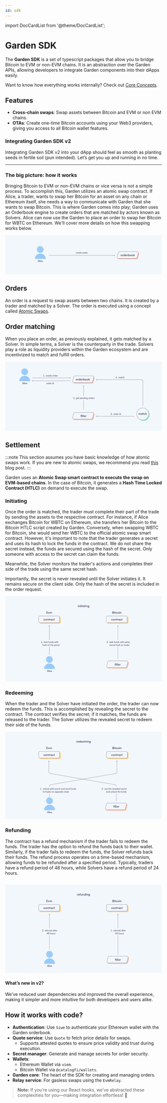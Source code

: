 ```yaml
---
id: sdk
---
```


import DocCardList from '@theme/DocCardList';

# Garden SDK
The **Garden SDK** is a set of typescript packages that allow you to bridge Bitcoin to EVM or non-EVM chains. It is an abstraction over the Garden APIs, allowing developers to integrate Garden components into their dApps easily.

Want to know how everything works internally? Check out [Core Concepts](./CoreConcepts.md).

## Features
- **Cross-chain swaps**: Swap assets between Bitcoin and EVM or non EVM chains.
- **OTAs**: Create one-time Bitcoin accounts using your Web3 providers, giving you access to all Bitcoin wallet features.
### Integrating Garden SDK v2

Integrating Garden SDK v2 into your dApp should feel as smooth as planting seeds in fertile soil (pun intended). Let’s get you up and running in no time.  

---

### The big picture: how it works  

Bringing Bitcoin to EVM or non-EVM chains or vice versa is not a simple process. To accomplish this, Garden utilizes an atomic swap contract. If Alice, a trader, wants to swap her Bitcoin for an asset on any chain or Ethereum itself, she needs a way to communicate with Garden that she wants to swap Bitcoin. This is where Garden comes into play; Garden uses an Orderbook engine to create orders that are matched by actors known as Solvers. Alice can now use the Garden to place an order to swap her Bitcoin for WBTC on Ethereum. We'll cover more details on how this swapping works below.

![alice creates order](../images/alice_create_order.png)

## Orders

An order is a request to swap assets between two chains. It is created by a trader and matched by a Solver. The order is executed using a concept called [Atomic Swaps](https://www.catalog.fi/blog/atomic-swaps).

## Order matching

When you place an order, as previously explained, it gets matched by a Solver. In simple terms, a Solver is the counterparty in the trade. Solvers play a role as liquidity providers within the Garden ecosystem and are incentivized to match and fulfill orders.

![order matching system](../images/order_matching.png)

## Settlement

:::note
This section assumes you have basic knowledge of how atomic swaps work. If you are new to atomic swaps, we recommend you read [this](https://www.catalog.fi/blog/atomic-swaps) blog post.
:::

Garden uses an **Atomic Swap smart contract to execute the swap on EVM-based chains**. In the case of Bitcoin, it generates a **Hash Time Locked Contract (HTLC)** on demand to execute the swap.

### Initiating

Once the order is matched, the trader must complete their part of the trade by sending the assets to the respective contract. For instance, if Alice exchanges Bitcoin for WBTC on Ethereum, she transfers her Bitcoin to the Bitcoin HTLC script created by Garden. Conversely, when swapping WBTC for Bitcoin, she would send her WBTC to the official atomic swap smart contract. However, it's important to note that the trader generates a secret and uses its hash to lock the funds in the contract. We do not share the secret instead, the funds are secured using the hash of the secret. Only someone with access to the secret can claim the funds.

Meanwhile, the Solver monitors the trader's actions and completes their side of the trade using the same secret hash.

Importantly, the secret is never revealed until the Solver initiates it. It remains secure on the client side. Only the hash of the secret is included in the order request.

![initiating](../images/initiating.png)

### Redeeming

When the trader and the Solver have initiated the order, the trader can now redeem the funds. This is accomplished by revealing the secret to the contract. The contract verifies the secret; if it matches, the funds are released to the trader. The Solver utilizes the revealed secret to redeem their side of the funds.

![redeeming](../images/redeeming.png)

### Refunding

The contract has a refund mechanism if the trader fails to redeem the funds. The trader has the option to refund the funds back to their wallet. Similarly, if the trader fails to redeem the funds, the Solver refunds back their funds. The refund process operates on a time-based mechanism, allowing funds to be refunded after a specified period. Typically, traders have a refund period of 48 hours, while Solvers have a refund period of 24 hours.

![refunding](../images/refunding.png)
---

#### What’s new in v2?  
We’ve reduced user dependencies and improved the overall experience, making it simpler and more intuitive for both developers and users alike.

## How it works with code?

- **Authentication**: Use `Siwe` to authenticate your Ethereum wallet with the Garden orderbook.  
- **Quote service**: Use `Quote` to fetch price details for swaps.  
  - Supports attested quotes to ensure price validity and trust during execution.  
- **Secret manager**: Generate and manage secrets for order security.  
- **Wallets**:  
  - Ethereum Wallet via `viem`.  
  - Bitcoin Wallet via `@catalogfi/wallets`.  
- **Garden core**: The heart of the SDK for creating and managing orders.  
- **Relay service**: For gasless swaps using the `EvmRelay`.  

> **Note:** If you’re using our React hooks, we’ve abstracted these complexities for you—making integration effortless! 🎉